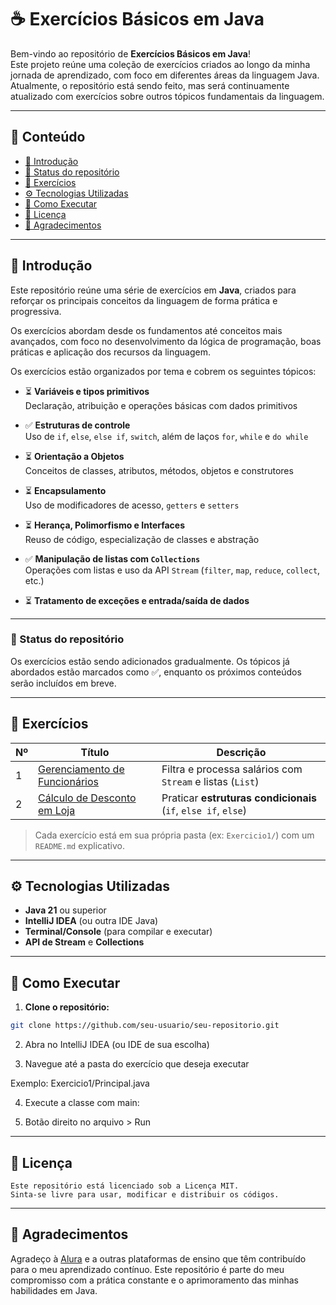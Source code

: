 # ☕ Exercícios Básicos em Java

Bem-vindo ao repositório de **Exercícios Básicos em Java**!  
Este projeto reúne uma coleção de exercícios criados ao longo da minha jornada de aprendizado, com foco em diferentes áreas da linguagem Java.  
Atualmente, o repositório está sendo feito, mas será continuamente atualizado com exercícios sobre outros tópicos fundamentais da linguagem.

---

## 📑 Conteúdo

- [📝 Introdução](#-introdução)
- [🚧 Status do repositório](#-status-do-repositório)
- [📂 Exercícios](#-exercícios)
- [⚙️ Tecnologias Utilizadas](#️-tecnologias-utilizadas)
- [🚀 Como Executar](#-como-executar)
- [📄 Licença](#-licença)
- [🙌 Agradecimentos](#-agradecimentos)

---

## 📝 Introdução

Este repositório reúne uma série de exercícios em **Java**, criados para reforçar os principais conceitos da linguagem de forma prática e progressiva.

Os exercícios abordam desde os fundamentos até conceitos mais avançados, com foco no desenvolvimento da lógica de programação, boas práticas e aplicação dos recursos da linguagem.


Os exercícios estão organizados por tema e cobrem os seguintes tópicos:

- ⏳ **Variáveis e tipos primitivos**  
  Declaração, atribuição e operações básicas com dados primitivos

- ✅ **Estruturas de controle**  
  Uso de `if`, `else`, `else if`, `switch`, além de laços `for`, `while` e `do while`

- ⏳ **Orientação a Objetos**  
  Conceitos de classes, atributos, métodos, objetos e construtores

- ⏳ **Encapsulamento**  
  Uso de modificadores de acesso, `getters` e `setters`

- ⏳ **Herança, Polimorfismo e Interfaces**  
  Reuso de código, especialização de classes e abstração

- ✅ **Manipulação de listas com `Collections`**  
  Operações com listas e uso da API `Stream` (`filter`, `map`, `reduce`, `collect`, etc.)

- ⏳ **Tratamento de exceções e entrada/saída de dados**

---

### 🚧 Status do repositório

Os exercícios estão sendo adicionados gradualmente. Os tópicos já abordados estão marcados como ✅, enquanto os próximos conteúdos serão incluídos em breve.




---

## 📂 Exercícios

| Nº | Título                                          | Descrição                                                      |
|----|-------------------------------------------------|----------------------------------------------------------------|
| 1  | [Gerenciamento de Funcionários](src/Exercicio1) | Filtra e processa salários com `Stream` e listas (`List`)      |
| 2  | [Cálculo de Desconto em Loja](src/Exercicio2)   | Praticar **estruturas condicionais** (`if`, `else if`, `else`) |

> Cada exercício está em sua própria pasta (ex: `Exercicio1/`) com um `README.md` explicativo.

---

## ⚙️ Tecnologias Utilizadas

- **Java 21** ou superior
- **IntelliJ IDEA** (ou outra IDE Java)
- **Terminal/Console** (para compilar e executar)
- **API de Stream** e **Collections**

---

## 🚀 Como Executar

1. **Clone o repositório:**

```bash
git clone https://github.com/seu-usuario/seu-repositorio.git
```
2. Abra no IntelliJ IDEA (ou IDE de sua escolha)

3. Navegue até a pasta do exercício que deseja executar

Exemplo: Exercicio1/Principal.java

4. Execute a classe com main:

5. Botão direito no arquivo > Run


---

## 📄 Licença
```
Este repositório está licenciado sob a Licença MIT.
Sinta-se livre para usar, modificar e distribuir os códigos.
```

---

## 🙌 Agradecimentos
Agradeço à [Alura](https://www.alura.com.br/?utm_term=alura&utm_campaign=%5BSearch%5D%20%5BPerformance%5D%20-%20Institucional&utm_source=bing&utm_medium=cpc&utm_content=73598845598993&campaign_id=566118231&utm_id=566118231_1177577964362469_73598845598993&hsa_acc=138072252&hsa_grp=1177577964362469&hsa_ad=73598845598993&hsa_src=o&hsa_tgt=kwd-73598817883911:loc-20&hsa_kw=alura&hsa_mt=e&hsa_net=bing&hsa_ver=3%20&hsa_cam=566118231&msclkid=38ae809fdc321758b6ede8ed7e62caa4) e a outras plataformas de ensino que têm contribuído para o meu aprendizado contínuo.
Este repositório é parte do meu compromisso com a prática constante e o aprimoramento das minhas habilidades em Java.

